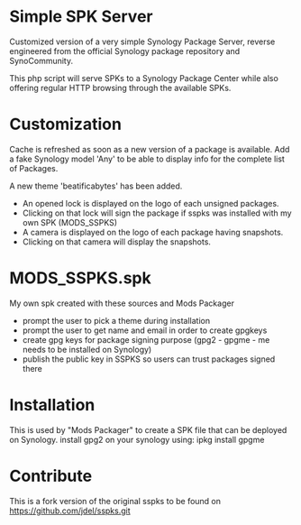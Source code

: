 Simple SPK Server
=================

Customized version of a very simple Synology Package Server, reverse engineered from
the official Synology package repository and SynoCommunity.

This php script will serve SPKs to a Synology Package Center
while also offering regular HTTP browsing through the available
SPKs.

Customization
=============

Cache is refreshed as soon as a new version of a package is available.
Add a fake Synology model 'Any' to be able to display info for the complete list of Packages.

A new theme 'beatificabytes' has been added.
- An opened lock is displayed on the logo of each unsigned packages.
- Clicking on that lock will sign the package if sspks was installed with my own SPK (MODS_SSPKS)
- A camera is displayed on the logo of each package having snapshots.
- Clicking on that camera will display the snapshots.

MODS_SSPKS.spk
==============

My own spk created with these sources and Mods Packager
- prompt the user to pick a theme during installation
- prompt the user to get name and email in order to create gpgkeys
- create gpg keys for package signing purpose (gpg2 - gpgme - me needs to be installed on Synology)
- publish the public key in SSPKS so users can trust packages signed there

Installation
============

This is used by "Mods Packager" to create a SPK file that can be deployed on Synology.
install gpg2 on your synology using: ipkg install gpgme

Contribute
==========

This is a fork version of the original sspks to be found on https://github.com/jdel/sspks.git
